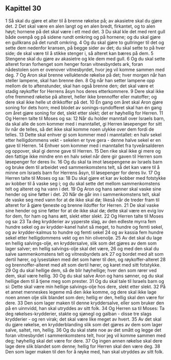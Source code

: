 ## Kapittel 30

1 Så skal du gjøre et alter til å brenne røkelse på; av akasietre skal du gjøre det.
2 Det skal være en alen langt og en alen bredt, firkantet, og to alen høyt; hornene på det skal være i ett med det.
3 Du skal kle det med rent gull både ovenpå og på sidene rundt omkring og på hornene; og du skal gjøre en gullkrans på det rundt omkring.
4 Og du skal gjøre to gullringer til det og sette dem nedenfor kransen, på begge sider av det; du skal sette to på hver side; de skal være til å stikke stenger i, så alteret kan bæres på dem.
5 Stengene skal du gjøre av akasietre og kle dem med gull.
6 Og du skal sette alteret foran forhenget som henger foran vitnesbyrdets ark, foran nådestolen som er ovenover vitnesbyrdet, hvor jeg vil komme sammen med deg.
7 Og Aron skal brenne velluktende røkelse på det; hver morgen når han steller lampene, skal han brenne den.
8 Og når han setter lampene opp mellom de to aftenstunder, skal han også brenne den; det skal være et stadig røykoffer for Herrens åsyn hos deres etterkommere.
9 Dere skal ikke ofre fremmed røkelse på alteret, heller ikke brennoffer eller matoffer; og dere skal ikke helle ut drikkoffer på det.
10 Én gang om året skal Aron gjøre soning for dets horn; med blodet av sonings-syndofferet skal han én gang om året gjøre soning for det, slekt etter slekt; det er høyhellig for Herren.
11 Og Herren talte til Moses og sa:
12 Når du holder manntall over Israels barn, da skal alle de som kommer med i manntallet, gi Herren løsepenger for sitt liv når de telles, så det ikke skal komme noen ulykke over dem fordi de telles.
13 Dette skal enhver gi som kommer med i manntallet: en halv sekel etter helligdommens vekt - sekelen er tyve gera - denne halve sekel er en gave til Herren.
14 Enhver som kommer med i manntallet fra tyveårsalderen og oppover, skal gi denne gave til Herren.
15 Den rike skal ikke gi mere og den fattige ikke mindre enn en halv sekel når dere gir gaven til Herren som løsepenger for deres liv.
16 Og du skal ta imot løsepengene av Israels barn og bruke dem til arbeidet ved sammenkomstens telt, så det kan være til å minne om Israels barn for Herrens åsyn, til løsepenger for deres liv.
17 Og Herren talte til Moses og sa:
18 Du skal gjøre et kar av kobber med fotstykke av kobber til å vaske seg i; og du skal sette det mellom sammenkomstens telt og alteret og ha vann i det.
19 Og Aron og hans sønner skal vaske sine hender og sine føtter i det.
20 Når de går inn i sammenkomstens telt, skal de vaske seg med vann for at de ikke skal dø; likeså når de treder fram til alteret for å gjøre tjeneste og brenne ildoffer for Herren.
21 De skal vaske sine hender og sine føtter for at de ikke skal dø; dette skal være en evig lov for dem, for ham og hans ætt, slekt etter slekt.
22 Og Herren talte til Moses og sa:
23 Ta deg krydderier av ypperste slag, av den edleste myrra fem hundre sekel og av krydder-kanel halvt så meget, to hundre og femti sekel, og av krydder-kalmus to hundre og femti sekel
24 og av kassia fem hundre sekel etter helligdommens vekt og en hin olivenolje.
25 Av det skal du lage en hellig salvings-olje, en kryddersalve, slik som det gjøres av dem som lager salver; en hellig salvings-olje skal det være,
26 og med den skal du salve sammenkomstens telt og vitnesbyrdets ark
27 og bordet med alt som dertil hører, og lysestaken med det som hører til den, og røykoffer-alteret
28 og brennoffer-alteret med alt som dertil hører, og karet med sitt fotstykke.
29 Og du skal hellige dem, så de blir høyhellige; hver den som rører ved dem, skal være hellig.
30 Og du skal salve Aron og hans sønner, og du skal hellige dem til å tjene meg som prester.
31 Og du skal tale til Israels barn og si: Dette skal være min hellige salvings-olje hos dere, slekt etter slekt.
32 På et annet menneskes legeme må den ikke komme, og dere skal ikke lage noen annen olje slik blandet som den; hellig er den, hellig skal den være for dere.
33 Den som lager maken til denne kryddersalve, eller som bruker den på en uinnvidd, han skal utryddes av sitt folk.
34 Og Herren sa til Moses: Ta deg røkelses-krydderier, stakte og sjønegl og galban - disse tre slags krydderier - og ren virak; det skal være like meget av hvert.
35 Av det skal du gjøre røkelse, en krydderblanding slik som det gjøres av dem som lager salve, saltet, ren, hellig.
36 Og du skal støte noe av det smått og legge det foran vitnesbyrdet i sammenkomstens telt, hvor jeg vil komme sammen med deg; høyhellig skal det være for dere.
37 Og ingen annen røkelse skal dere lage dere slik blandet som denne; hellig for Herren skal den være deg.
38 Den som lager maken til den for å røyke med, han skal utryddes av sitt folk.
